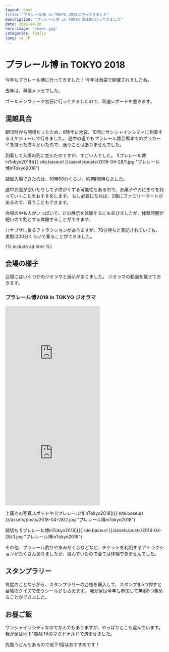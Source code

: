 ```yaml
---
layout: post
title: "プラレール博 in TOKYO 2018に行ってきました"
description: "プラレール博 in TOKYO 2018に行ってきました"
date: 2018-04-28
hero-image: "cover.jpg"
categories: family
lang: ja_JP
---
```


# プラレール博 in TOKYO 2018

今年もプラレール博に行ってきました！
今年は池袋で開催されましたね。

去年は、幕張メッセでした。

ゴールデンウィーク初日に行ってきましたので、早速レポートを書きます。

## 混雑具合

朝10時から開場だったため、9時半に池袋、10時にサンシャインシティに到着するスケジュールで行きました。
途中の道でもプラレール博会場までのプラカードを持った方々がいたので、迷うことはありませんでした。

到着して入場の列に並んだのですが、すごい人でした。
![プレレール博inTokyo2018]({{ site.baseurl }}/assets/posts/2018-04-28/1.jpg "プレレール博inTokyo2018")

結局入場できたのは、10時50分くらい。約1時間待ちました。

途中お腹が空いたりして子供がぐずる可能性もあるので、お菓子やおにぎりを持っていくことをおすすめします。
もし必要になれば、2階にファミリーマートがあるので、買うこともできます。

会場の中も人がいっぱいで、どの展示を体験するにも並びましたが、体験時間が短いので割とする体験することができます。

ハヤブサに乗るアトラクションがありますが、70分待ちと表記されていても、実際は30分くらいで乗ることができました。

{% include ad.html %}

## 会場の様子

会場にはいくつかのジオラマと展示がありました。
ジオラマの動画を載せておきます。

### プラレール博2018 in TOKYO ジオラマ
<iframe class="w-100" height="315" src="https://www.youtube.com/embed/dL70ysdyJHs" frameborder="0" allow="autoplay; encrypted-media" allowfullscreen></iframe>
<iframe class="w-100" height="315" src="https://www.youtube.com/embed/TnYbDgW9YAI" frameborder="0" allow="autoplay; encrypted-media" allowfullscreen></iframe>


上履きの写真スポットや
![プレレール博inTokyo2018]({{ site.baseurl }}/assets/posts/2018-04-28/2.jpg "プレレール博inTokyo2018")


踏切も
![プレレール博inTokyo2018]({{ site.baseurl }}/assets/posts/2018-04-28/3.jpg "プレレール博inTokyo2018")

その他、プラレール釣りやあみだくじなどなど、チケットを利用するアトラクションがたくさんありましたが、混んでいたので全ては体験できませんでした。

## スタンプラリー

毎度のことならがら、スタンプラリーの台帳を購入して、スタンプを5つ押すと台帳のクイズで使うシールがもらえます。
我が家は今年も参加して無事5つ集めることができました。

## お昼ご飯

サンシャインシティなのでなんでもありますが、やっぱりどこも混んでいます。
我が家は地下1階ALTAのマクドナルドで済ませました。

丸亀うどんもあるので地下1階はおすすめです！
